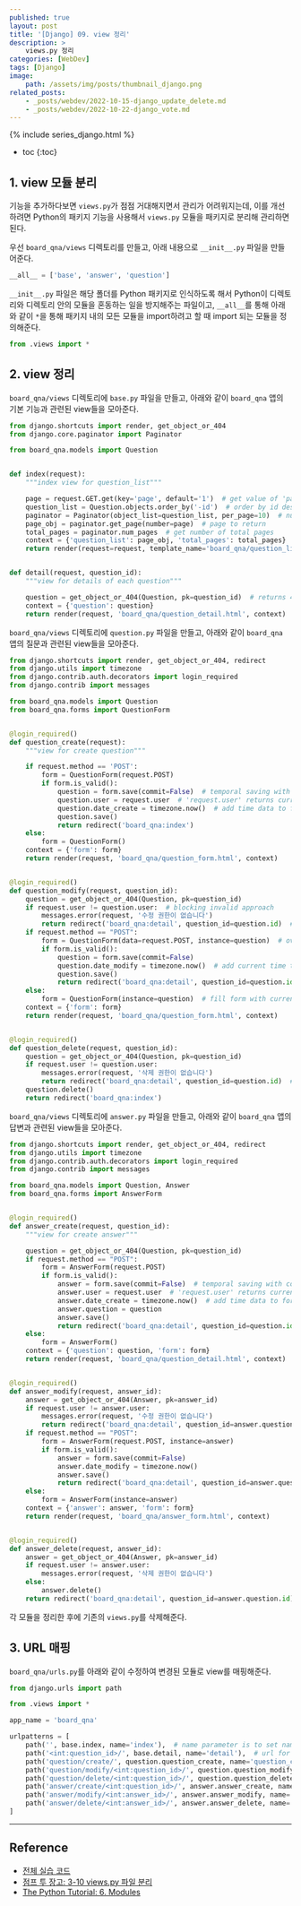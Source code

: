 ```yaml
---
published: true
layout: post
title: '[Django] 09. view 정리'
description: >
    views.py 정리
categories: [WebDev]
tags: [Django]
image:
    path: /assets/img/posts/thumbnail_django.png
related_posts:
    - _posts/webdev/2022-10-15-django_update_delete.md
    - _posts/webdev/2022-10-22-django_vote.md
---
```

{% include series_django.html %}
* toc
{:toc}

## 1. view 모듈 분리

기능을 추가하다보면 `views.py`가 점점 거대해지면서 관리가 어려워지는데, 이를 개선하려면 Python의 패키지 기능을 사용해서 `views.py` 모듈을 패키지로 분리해 관리하면 된다.  

우선 `board_qna/views` 디렉토리를 만들고, 아래 내용으로 `__init__.py` 파일을 만들어준다.  

```python
__all__ = ['base', 'answer', 'question']
```

`__init__.py` 파일은 해당 폴더를 Python 패키지로 인식하도록 해서 Python이 디렉토리와 디렉토리 안의 모듈을 혼동하는 일을 방지해주는 파일이고, `__all__`를 통해 아래와 같이 `*`을 통해 패키지 내의 모든 모듈을 import하려고 할 때 import 되는 모듈을 정의해준다.  

```python
from .views import *
```

## 2. view 정리

`board_qna/views` 디렉토리에 `base.py` 파일을 만들고, 아래와 같이 `board_qna` 앱의 기본 기능과 관련된 view들을 모아준다.  

```python
from django.shortcuts import render, get_object_or_404
from django.core.paginator import Paginator

from board_qna.models import Question


def index(request):
    """index view for question_list"""

    page = request.GET.get(key='page', default='1')  # get value of 'page' from HTTP Request
    question_list = Question.objects.order_by('-id')  # order by id desc
    paginator = Paginator(object_list=question_list, per_page=10)  # number of object per page
    page_obj = paginator.get_page(number=page)  # page to return
    total_pages = paginator.num_pages  # get number of total pages
    context = {'question_list': page_obj, 'total_pages': total_pages}  # total_page is for template filter
    return render(request=request, template_name='board_qna/question_list.html', context=context)


def detail(request, question_id):
    """view for details of each question"""

    question = get_object_or_404(Question, pk=question_id)  # returns 404 instead of 500 when requested not existing question_id
    context = {'question': question}
    return render(request, 'board_qna/question_detail.html', context)
```

`board_qna/views` 디렉토리에 `question.py` 파일을 만들고, 아래와 같이 `board_qna` 앱의 질문과 관련된 view들을 모아준다.  

```python
from django.shortcuts import render, get_object_or_404, redirect
from django.utils import timezone
from django.contrib.auth.decorators import login_required
from django.contrib import messages

from board_qna.models import Question
from board_qna.forms import QuestionForm


@login_required()
def question_create(request):
    """view for create question"""

    if request.method == 'POST':
        form = QuestionForm(request.POST)
        if form.is_valid():
            question = form.save(commit=False)  # temporal saving with commit=False option
            question.user = request.user  # 'request.user' returns current login user
            question.date_create = timezone.now()  # add time data to form
            question.save()
            return redirect('board_qna:index')
    else:
        form = QuestionForm()
    context = {'form': form}
    return render(request, 'board_qna/question_form.html', context)


@login_required()
def question_modify(request, question_id):
    question = get_object_or_404(Question, pk=question_id)
    if request.user != question.user:  # blocking invalid approach
        messages.error(request, '수정 권한이 없습니다')
        return redirect('board_qna:detail', question_id=question.id)  # type: ignore
    if request.method == "POST":
        form = QuestionForm(data=request.POST, instance=question)  # override instance with requested POST
        if form.is_valid():
            question = form.save(commit=False)
            question.date_modify = timezone.now()  # add current time to form
            question.save()
            return redirect('board_qna:detail', question_id=question.id)
    else:
        form = QuestionForm(instance=question)  # fill form with current context
    context = {'form': form}
    return render(request, 'board_qna/question_form.html', context)


@login_required()
def question_delete(request, question_id):
    question = get_object_or_404(Question, pk=question_id)
    if request.user != question.user:
        messages.error(request, '삭제 권한이 없습니다')
        return redirect('board_qna:detail', question_id=question.id)  # type: ignore
    question.delete()
    return redirect('board_qna:index')
```

`board_qna/views` 디렉토리에 `answer.py` 파일을 만들고, 아래와 같이 `board_qna` 앱의 답변과 관련된 view들을 모아준다.  

```python
from django.shortcuts import render, get_object_or_404, redirect
from django.utils import timezone
from django.contrib.auth.decorators import login_required
from django.contrib import messages

from board_qna.models import Question, Answer
from board_qna.forms import AnswerForm


@login_required()
def answer_create(request, question_id):
    """view for create answer"""

    question = get_object_or_404(Question, pk=question_id)
    if request.method == "POST":
        form = AnswerForm(request.POST)
        if form.is_valid():
            answer = form.save(commit=False)  # temporal saving with commit=False option
            answer.user = request.user  # 'request.user' returns current login user
            answer.date_create = timezone.now()  # add time data to form
            answer.question = question
            answer.save()
            return redirect('board_qna:detail', question_id=question.id)  # type: ignore
    else:
        form = AnswerForm()
    context = {'question': question, 'form': form}
    return render(request, 'board_qna/question_detail.html', context)


@login_required()
def answer_modify(request, answer_id):
    answer = get_object_or_404(Answer, pk=answer_id)
    if request.user != answer.user:
        messages.error(request, '수정 권한이 없습니다')
        return redirect('board_qna:detail', question_id=answer.question.id)  # type: ignore
    if request.method == "POST":
        form = AnswerForm(request.POST, instance=answer)
        if form.is_valid():
            answer = form.save(commit=False)
            answer.date_modify = timezone.now()
            answer.save()
            return redirect('board_qna:detail', question_id=answer.question.id)
    else:
        form = AnswerForm(instance=answer)
    context = {'answer': answer, 'form': form}
    return render(request, 'board_qna/answer_form.html', context)


@login_required()
def answer_delete(request, answer_id):
    answer = get_object_or_404(Answer, pk=answer_id)
    if request.user != answer.user:
        messages.error(request, '삭제 권한이 없습니다')
    else:
        answer.delete()
    return redirect('board_qna:detail', question_id=answer.question.id)  # type: ignore
```

각 모듈을 정리한 후에 기존의 `views.py`를 삭제해준다.  

## 3. URL 매핑

`board_qna/urls.py`를 아래와 같이 수정하여 변경된 모듈로 view를 매핑해준다.  

```python
from django.urls import path

from .views import *

app_name = 'board_qna'

urlpatterns = [
    path('', base.index, name='index'),  # name parameter is to set name of url variable for template
    path('<int:question_id>/', base.detail, name='detail'),  # url for listing board_qna
    path('question/create/', question.question_create, name='question_create'),
    path('question/modify/<int:question_id>/', question.question_modify, name='question_modify'),
    path('question/delete/<int:question_id>/', question.question_delete, name='question_delete'),
    path('answer/create/<int:question_id>/', answer.answer_create, name='answer_create'),
    path('answer/modify/<int:answer_id>/', answer.answer_modify, name='answer_modify'),
    path('answer/delete/<int:answer_id>/', answer.answer_delete, name='answer_delete'),
]
```

---
## Reference
- [전체 실습 코드](https://github.com/djccnt15/study_django)
- [점프 투 장고: 3-10 views.py 파일 분리](https://wikidocs.net/71657)
- [The Python Tutorial: 6. Modules](https://docs.python.org/3/tutorial/modules.html)